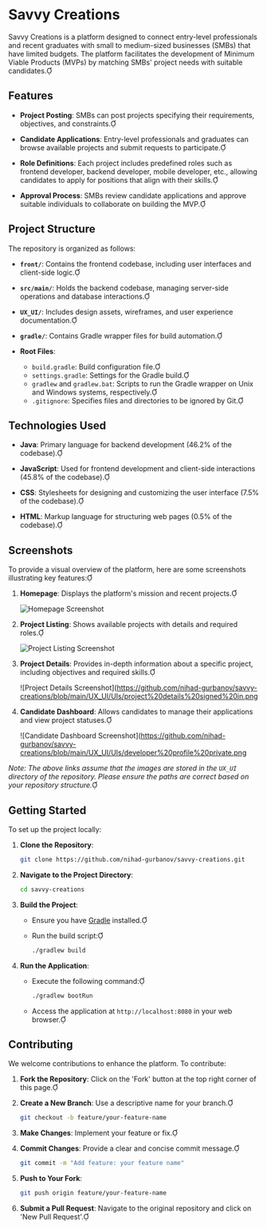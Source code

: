 # Savvy Creations

Savvy Creations is a platform designed to connect entry-level professionals and recent graduates with small to medium-sized businesses (SMBs) that have limited budgets. The platform facilitates the development of Minimum Viable Products (MVPs) by matching SMBs' project needs with suitable candidates.

## Features

- **Project Posting**: SMBs can post projects specifying their requirements, objectives, and constraints.

- **Candidate Applications**: Entry-level professionals and graduates can browse available projects and submit requests to participate.

- **Role Definitions**: Each project includes predefined roles such as frontend developer, backend developer, mobile developer, etc., allowing candidates to apply for positions that align with their skills.

- **Approval Process**: SMBs review candidate applications and approve suitable individuals to collaborate on building the MVP.

## Project Structure

The repository is organized as follows:

- **`front/`**: Contains the frontend codebase, including user interfaces and client-side logic.

- **`src/main/`**: Holds the backend codebase, managing server-side operations and database interactions.

- **`UX_UI/`**: Includes design assets, wireframes, and user experience documentation.

- **`gradle/`**: Contains Gradle wrapper files for build automation.

- **Root Files**:
  - `build.gradle`: Build configuration file.
  - `settings.gradle`: Settings for the Gradle build.
  - `gradlew` and `gradlew.bat`: Scripts to run the Gradle wrapper on Unix and Windows systems, respectively.
  - `.gitignore`: Specifies files and directories to be ignored by Git.

## Technologies Used

- **Java**: Primary language for backend development (46.2% of the codebase).

- **JavaScript**: Used for frontend development and client-side interactions (45.8% of the codebase).

- **CSS**: Stylesheets for designing and customizing the user interface (7.5% of the codebase).

- **HTML**: Markup language for structuring web pages (0.5% of the codebase).

## Screenshots

To provide a visual overview of the platform, here are some screenshots illustrating key features:

1. **Homepage**: Displays the platform's mission and recent projects.

   ![Homepage Screenshot](https://github.com/nihad-gurbanov/savvy-creations/blob/main/UX_UI/UIs/index.png)

2. **Project Listing**: Shows available projects with details and required roles.

   ![Project Listing Screenshot](https://github.com/nihad-gurbanov/savvy-creations/blob/main/UX_UI/UIs/projects.png)

3. **Project Details**: Provides in-depth information about a specific project, including objectives and required skills.

   ![Project Details Screenshot](https://github.com/nihad-gurbanov/savvy-creations/blob/main/UX_UI/UIs/project%20details%20signed%20in.png

4. **Candidate Dashboard**: Allows candidates to manage their applications and view project statuses.

   ![Candidate Dashboard Screenshot](https://github.com/nihad-gurbanov/savvy-creations/blob/main/UX_UI/UIs/developer%20profile%20private.png

*Note: The above links assume that the images are stored in the `UX_UI` directory of the repository. Please ensure the paths are correct based on your repository structure.*

## Getting Started

To set up the project locally:

1. **Clone the Repository**:

   ```bash
   git clone https://github.com/nihad-gurbanov/savvy-creations.git
   ```

2. **Navigate to the Project Directory**:

   ```bash
   cd savvy-creations
   ```

3. **Build the Project**:

   - Ensure you have [Gradle](https://gradle.org/) installed.

   - Run the build script:

     ```bash
     ./gradlew build
     ```

4. **Run the Application**:

   - Execute the following command:

     ```bash
     ./gradlew bootRun
     ```

   - Access the application at `http://localhost:8080` in your web browser.

## Contributing

We welcome contributions to enhance the platform. To contribute:

1. **Fork the Repository**: Click on the 'Fork' button at the top right corner of this page.

2. **Create a New Branch**: Use a descriptive name for your branch.

   ```bash
   git checkout -b feature/your-feature-name
   ```

3. **Make Changes**: Implement your feature or fix.

4. **Commit Changes**: Provide a clear and concise commit message.

   ```bash
   git commit -m "Add feature: your feature name"
   ```

5. **Push to Your Fork**:

   ```bash
   git push origin feature/your-feature-name
   ```

6. **Submit a Pull Request**: Navigate to the original repository and click on 'New Pull Request'.



